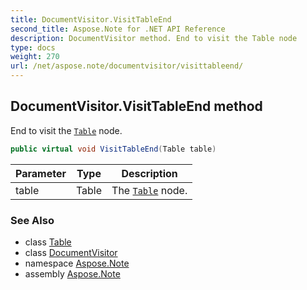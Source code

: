 ```yaml
---
title: DocumentVisitor.VisitTableEnd
second_title: Aspose.Note for .NET API Reference
description: DocumentVisitor method. End to visit the Table node
type: docs
weight: 270
url: /net/aspose.note/documentvisitor/visittableend/
---
```

## DocumentVisitor.VisitTableEnd method

End to visit the [`Table`](../../table/) node.

```csharp
public virtual void VisitTableEnd(Table table)
```

| Parameter | Type | Description |
| --- | --- | --- |
| table | Table | The [`Table`](../../table/) node. |

### See Also

* class [Table](../../table/)
* class [DocumentVisitor](../)
* namespace [Aspose.Note](../../documentvisitor/)
* assembly [Aspose.Note](../../../)


